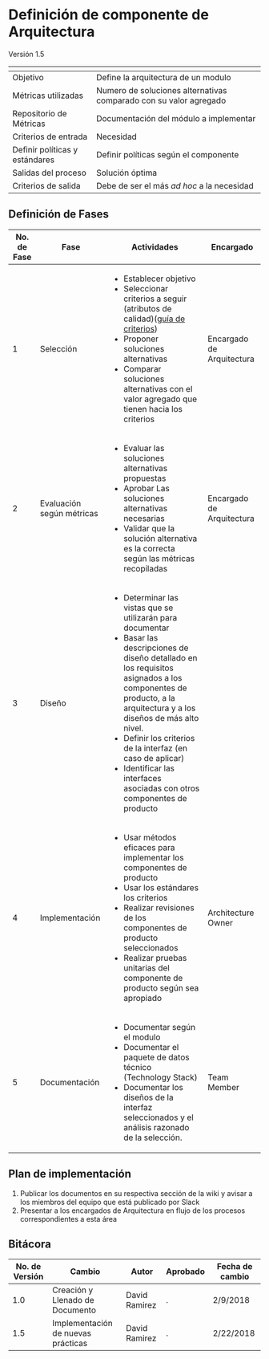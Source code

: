 # Definición de componente de Arquitectura
Versión 1.5


[]() | []()  
--|--
Objetivo| Define la arquitectura de un modulo
Métricas utilizadas | Numero de soluciones alternativas comparado con su valor agregado
Repositorio de Métricas | Documentación del módulo a implementar
Criterios de entrada | Necesidad
Definir políticas y estándares | Definir políticas según el componente
Salidas del proceso | Solución óptima
Criterios de salida | Debe de ser el más *ad hoc* a la necesidad


## Definición de Fases
No. de Fase | Fase | Actividades | Encargado
------------|------|-------------|-----------
1 | Selección |<ul><li>Establecer objetivo <li>Seleccionar criterios a seguir (atributos de calidad)([guía de criterios](https://github.com/CaveLabs-1/Wiki/blob/master/Arquitectura/Guias/Gu%C3%ADa%20de%20Criterios.md))</li><li>Proponer soluciones alternativas</li><li>Comparar soluciones alternativas con el valor agregado que tienen hacia los criterios</li></ul>| Encargado de Arquitectura
2 | Evaluación según métricas |<ul><li>Evaluar las soluciones alternativas propuestas</li><li>Aprobar Las soluciones alternativas necesarias</li><li>Validar que la solución alternativa es la correcta según las métricas recopiladas</li></ul>| Encargado de Arquitectura
3 | Diseño | <ul><li>Determinar las vistas que se utilizarán para documentar</li><li>Basar las descripciones de diseño detallado en los requisitos asignados a los componentes de producto, a la arquitectura y a los diseños de más alto nivel.</li><li>Definir los criterios de la interfaz (en caso de aplicar)</li><li> Identificar las interfaces asociadas con otros componentes de producto</li><ul>
4 | Implementación | <ul><li>Usar métodos eficaces para implementar los componentes de producto</li><li>Usar los estándares los criterios</li><li>Realizar revisiones de los componentes de producto seleccionados</li><li>Realizar pruebas unitarias del componente de producto según sea apropiado</li></ul> | Architecture Owner
5 | Documentación | <ul><li>Documentar según el modulo</li><li> Documentar el paquete de datos técnico (Technology Stack)</li><li>Documentar los diseños de la interfaz seleccionados y el análisis razonado de la selección.</li></ul> | Team Member

## Plan de implementación

1. Publicar los documentos en su respectiva sección de la wiki y avisar a los miembros del equipo que está publicado por Slack
2. Presentar a los encargados de Arquitectura en flujo de los procesos correspondientes a esta área

## Bitácora


No. de Versión | Cambio | Autor | Aprobado | Fecha de cambio
---------------|--------|-------|----------|----------------
1.0 | Creación y Llenado de Documento | David Ramirez | . | 2/9/2018
1.5 | Implementación de nuevas prácticas | David Ramirez | . | 2/22/2018
